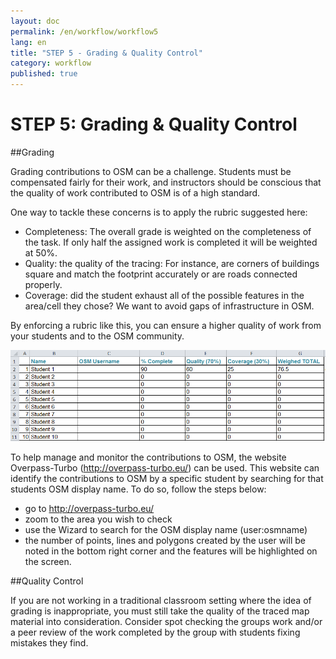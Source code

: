 ```yaml
---
layout: doc
permalink: /en/workflow/workflow5
lang: en
title: "STEP 5 - Grading & Quality Control"
category: workflow
published: true
---
```


# STEP 5: Grading & Quality Control
##Grading

Grading contributions to OSM can be a challenge.  Students must be compensated fairly for their work, and instructors should be conscious that the quality of work contributed to OSM is of a high standard.  

One way to tackle these concerns is to apply the rubric suggested here:

* Completeness: The overall grade is weighted on the completeness of the task.  If only half the assigned work is completed it will be weighted at 50%.
* Quality: the quality of the tracing: For instance, are corners of buildings square and match the footprint accurately or are roads connected properly.
* Coverage: did the student exhaust all of the possible features in the area/cell they chose?  We want to avoid gaps of infrastructure in OSM.

By enforcing a rubric like this, you can ensure a higher quality of work from your students and to the OSM community.

<img src="/img/rubric.png" />

To help manage and monitor the contributions to OSM, the website Overpass-Turbo (http://overpass-turbo.eu/) can be used.  This website can identify the contributions to OSM by a specific student by searching for that students OSM display name.  To do so, follow the steps below:

* go to http://overpass-turbo.eu/
* zoom to the area you wish to check
* use the Wizard  to search for the OSM display name (user:osmname)
* the number of points, lines and polygons created by the user will be noted in the bottom right corner and the features will be highlighted on the screen.

##Quality Control

If you are not working in a traditional classroom setting where the idea of grading is inappropriate, you must still take the quality of the traced map material into consideration.   Consider spot checking the groups work and/or a peer review of the work completed by the group with students fixing mistakes they find.